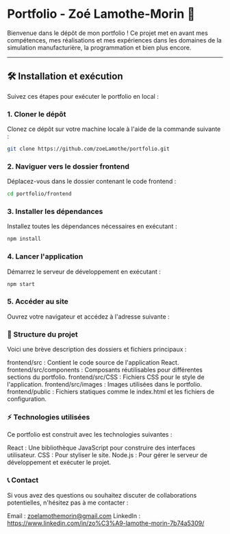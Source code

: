 # Portfolio - Zoé Lamothe-Morin 🌟

Bienvenue dans le dépôt de mon portfolio ! Ce projet met en avant mes compétences, mes réalisations et mes expériences dans les domaines de la simulation manufacturière, la programmation et bien plus encore.

---

## 🛠️ Installation et exécution

Suivez ces étapes pour exécuter le portfolio en local :

### 1. Cloner le dépôt
Clonez ce dépôt sur votre machine locale à l'aide de la commande suivante :
```bash
git clone https://github.com/zoeLamothe/portfolio.git
```

### 2. Naviguer vers le dossier frontend
Déplacez-vous dans le dossier contenant le code frontend :
```bash
cd portfolio/frontend
```

### 3. Installer les dépendances
Installez toutes les dépendances nécessaires en exécutant :
```bash
npm install
```

### 4. Lancer l'application
Démarrez le serveur de développement en exécutant :
```bash
npm start
```

### 5. Accéder au site

Ouvrez votre navigateur et accédez à l'adresse suivante :

### 📂 Structure du projet
Voici une brève description des dossiers et fichiers principaux :

frontend/src : Contient le code source de l'application React.
frontend/src/components : Composants réutilisables pour différentes sections du portfolio.
frontend/src/CSS : Fichiers CSS pour le style de l'application.
frontend/src/images : Images utilisées dans le portfolio.
frontend/public : Fichiers statiques comme le index.html et les fichiers de configuration.

### ⚡ Technologies utilisées
Ce portfolio est construit avec les technologies suivantes :

React : Une bibliothèque JavaScript pour construire des interfaces utilisateur.
CSS : Pour styliser le site.
Node.js : Pour gérer le serveur de développement et exécuter le projet.

### 📞 Contact
Si vous avez des questions ou souhaitez discuter de collaborations potentielles, n'hésitez pas à me contacter :

Email : zoelamothemorin@gmail.com
LinkedIn : https://www.linkedin.com/in/zo%C3%A9-lamothe-morin-7b74a5309/
